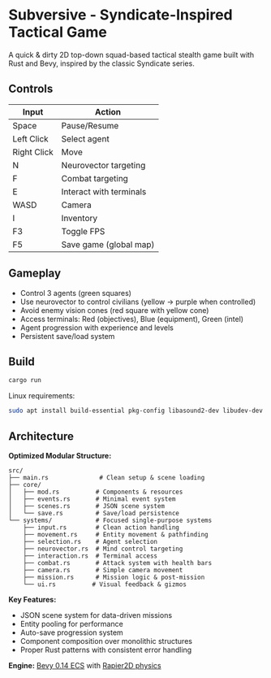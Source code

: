 # Subversive - Syndicate-Inspired Tactical Game

A quick & dirty 2D top-down squad-based tactical stealth game built with Rust and Bevy, inspired by the classic Syndicate series.

## Controls

| Input | Action |
|-------|--------|
| Space | Pause/Resume |
| Left Click | Select agent |
| Right Click | Move |
| N | Neurovector targeting |
| F | Combat targeting |
| E | Interact with terminals |
| WASD | Camera |
| I | Inventory |
| F3 | Toggle FPS |
| F5 | Save game (global map) |

## Gameplay

- Control 3 agents (green squares)
- Use neurovector to control civilians (yellow → purple when controlled)
- Avoid enemy vision cones (red square with yellow cone)
- Access terminals: Red (objectives), Blue (equipment), Green (intel)
- Agent progression with experience and levels
- Persistent save/load system

## Build

```bash
cargo run
```

Linux requirements:
```bash
sudo apt install build-essential pkg-config libasound2-dev libudev-dev
```

## Architecture

**Optimized Modular Structure:**
```
src/
├── main.rs              # Clean setup & scene loading
├── core/
│   ├── mod.rs          # Components & resources
│   ├── events.rs       # Minimal event system
│   ├── scenes.rs       # JSON scene system
│   └── save.rs         # Save/load persistence
└── systems/            # Focused single-purpose systems
    ├── input.rs        # Clean action handling
    ├── movement.rs     # Entity movement & pathfinding
    ├── selection.rs    # Agent selection
    ├── neurovector.rs  # Mind control targeting
    ├── interaction.rs  # Terminal access
    ├── combat.rs       # Attack system with health bars
    ├── camera.rs       # Simple camera movement
    ├── mission.rs      # Mission logic & post-mission
    └── ui.rs          # Visual feedback & gizmos
```

**Key Features:**
- JSON scene system for data-driven missions
- Entity pooling for performance
- Auto-save progression system
- Component composition over monolithic structures
- Proper Rust patterns with consistent error handling

**Engine:** [Bevy 0.14 ECS](https://bevy.org/) with [Rapier2D physics](https://rapier.rs/)